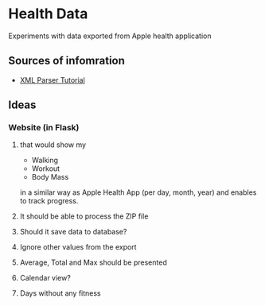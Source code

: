 # Health Data

Experiments with data exported from Apple health application

## Sources of infomration

- [XML Parser Tutorial](https://www.edureka.co/blog/python-xml-parser-tutorial/#xml.dom)

## Ideas

### Website (in Flask)

1. that would show my

    - Walking
    - Workout
    - Body Mass

    in a similar way as Apple Health App (per day, month, year) and enables to track progress.

1. It should be able to process the ZIP file
1. Should it save data to database?
1. Ignore other values from the export
1. Average, Total and Max should be presented
1. Calendar view?
1. Days without any fitness
